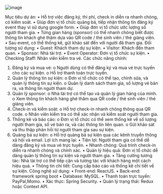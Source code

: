 ![image](https://github.com/user-attachments/assets/ac41959d-69e3-408f-a908-5c93751a6c88)

Mục tiêu dự án:
•	Hỗ trợ việc đăng ký, thi phí, check in diễn ra nhanh chóng, có kiểm soát.
•	Giúp đơn vị tổ chức quảng bá, tiếp nhận thông tin đăng ký event thay vì sử dụng google form.
•	Giúp đơn vị tổ chức ước lượng số người tham gia.
•	Từng gian hàng (sponsor) có thể nhanh chóng biết được thông tin khách ghé thăm dựa vào QR code / thẻ sinh viên / thẻ giảng viên.
•	Sau event, có thể thống kê, gửi khảo sát đến với người đã tham gia.
Đối tượng sử dụng:
•	Guest: Khách tham dự sự kiện.
•	Visitor: Khách đến tham quan.
•	Sponsor: Nhà tài trợ.
•	Event Operator: Đơn vị tổ chức sự kiện.
•	Checking Staff: Nhân viên kiểm tra vé.
Các chức năng chính:
1.	Đăng ký và mua vé:
o	Người dùng có thể đăng ký và mua vé trực tuyến cho các sự kiện.
o	Hỗ trợ thanh toán trực tuyến.
2.	Quản lý thông tin sự kiện:
o	Đơn vị tổ chức có thể tạo, chỉnh sửa, và quản lý thông tin sự kiện.
o	Quản lý danh sách tham gia, số lượng vé bán ra, và thông tin người tham dự.
3.	Quản lý sponsor:
o	Nhà tài trợ có thể tạo và quản lý gian hàng của mình.
o	Xem thông tin khách hàng ghé thăm qua QR code / thẻ sinh viên / thẻ giảng viên.
4.	Check-in và kiểm soát:
o	Hỗ trợ check-in nhanh chóng thông qua QR code.
o	Nhân viên kiểm tra có thể xác nhận và kiểm soát người tham gia.
5.	Thống kê và báo cáo:
o	Đơn vị tổ chức có thể xem thống kê về số lượng người tham gia, số vé bán ra, và các thông tin liên quan.
o	Gửi khảo sát và thu thập phản hồi từ người tham gia sau sự kiện.
6.	Quảng bá sự kiện:
o	Hỗ trợ quảng bá sự kiện qua các kênh truyền thông xã hội và email.
Lợi ích mang lại:
•	Tiện lợi: Người tham gia có thể dễ dàng đăng ký và mua vé trực tuyến.
•	Nhanh chóng: Quá trình check-in diễn ra nhanh chóng và chính xác.
•	Quản lý hiệu quả: Đơn vị tổ chức dễ dàng quản lý thông tin sự kiện và người tham gia.
•	Tăng cường tương tác: Nhà tài trợ có thể tiếp cận và tương tác với khách hàng một cách hiệu quả.
•	Thông tin chi tiết: Cung cấp báo cáo và thống kê chi tiết về sự kiện.
Công nghệ sử dụng:
•	Front-end: ReactJS.
•	Back-end: framework spring boot
•	Database: MySQL.
•	Thanh toán trực tuyến: PayPal,Momo.
•	Xác thực: Spring Security.
•	Quản lý trạng thái: Redux hoặc Context API.
